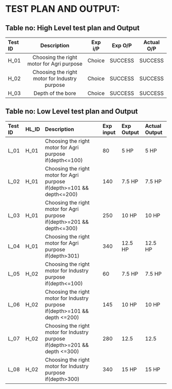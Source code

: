# TEST PLAN AND OUTPUT:

## Table no: High Level test plan and Output

|**Test ID**|**Description**|**Exp i/P**|**Exp O/P**|**Actual O/P**|
| :- | :-: | :-: | :-: | :-: |
|H\_01|Choosing the right motor for Agri purpose|Choice|SUCCESS|SUCCESS|
|H\_02|Choosing the right motor for Industry purpose|Choice|SUCCESS|SUCCESS|
|H\_03|Depth of the bore|Choice|SUCCESS|SUCCESS|



## Table no: Low Level test plan and Output


|Test ID|HL\_ID|Description|Exp input|Exp Output|Actual Output|
| :- | :- | :- | :- | :- | :- |
|L\_01|H\_01|Choosing the right motor for Agri purpose if(depth<=100)|80|5 HP|5 HP|
|L\_02|H\_01|Choosing the right motor for Agri purpose if(depth>=101 && depth<=200)|140|7.5 HP|7.5 HP|
|L\_03|H\_01|Choosing the right motor for Agri purpose if(depth>=201 && depth<=300)|250|10 HP|10 HP|
|L\_04|H\_01|Choosing the right motor for Agri purpose if(depth>301)|340|12.5 HP|12.5 HP|
|L\_05|H\_02|Choosing the right motor for Industry purpose if(depth<=100)|60|<p>7.5 HP</p><p></p>|<p>7.5 HP</p><p></p>|
|L\_06|H\_02|Choosing the right motor for Industry purpose if(depth>=101 && depth <=200)|145|10 HP|10 HP|
|L\_07|H\_02|Choosing the right motor for Industry purpose if(depth>=201 && depth <=300)|280|12.5|12.5|
|L\_08|H\_02|Choosing the right motor for Industry purpose if(depth>300)|340|15 HP|15 HP|

